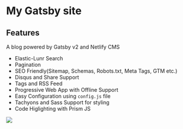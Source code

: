 # My Gatsby site

## Features
A blog powered by Gatsby v2 and Netlify CMS

* Elastic-Lunr Search
* Pagination
* SEO Friendly(Sitemap, Schemas, Robots.txt, Meta Tags, GTM etc.)
* Disqus and Share Support
* Tags and RSS Feed
* Progressive Web App with Offline Support
* Easy Configuration using `config.js` file
* Tachyons and Sass Support for styling
* Code Higlighting with Prism JS

<a href="https://www.netlify.com">
  <img src="https://www.netlify.com/img/global/badges/netlify-dark.svg"/>
</a>
